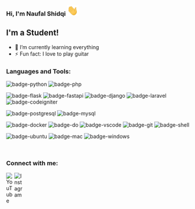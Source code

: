 ### Hi, I'm Naufal Shidqi <img src="https://raw.githubusercontent.com/ABSphreak/ABSphreak/master/gifs/Hi.gif" width="30">

<!-- <img src="https://github-readme-stats.vercel.app/api?username=echobots&show_icons=true&hide_border=true" /> -->

## I'm a Student!

- 🌱 I’m currently learning everything
- ⚡ Fun fact: I love to play guitar

### Languages and Tools:

![badge-python](https://img.shields.io/badge/python-f6c819?style=for-the-badge&logo=python&logoColor=white&labelColor=21223e)
![badge-php](https://img.shields.io/badge/php-f6c819?style=for-the-badge&logo=php&logoColor=white&labelColor=21223e)

![badge-flask](https://img.shields.io/badge/flask-f6c819?style=for-the-badge&logo=flask&logoColor=white&labelColor=21223e)
![badge-fastapi](https://img.shields.io/badge/fastapi-f6c819?style=for-the-badge&logo=fastapi&logoColor=white&labelColor=21223e)
![badge-django](https://img.shields.io/badge/django-f6c819?style=for-the-badge&logo=django&logoColor=white&labelColor=21223e)
![badge-laravel](https://img.shields.io/badge/laravel-f6c819?style=for-the-badge&logo=laravel&logoColor=white&labelColor=21223e)
![badge-codeigniter](https://img.shields.io/badge/codeigniter-f6c819?style=for-the-badge&logo=codeigniter&logoColor=white&labelColor=21223e)

![badge-postgresql](https://img.shields.io/badge/postgresql-f6c819?style=for-the-badge&logo=postgresql&logoColor=white&labelColor=21223e)
![badge-mysql](https://img.shields.io/badge/mysql-f6c819?style=for-the-badge&logo=mysql&logoColor=white&labelColor=21223e)

![badge-docker](https://img.shields.io/badge/docker-f6c819?style=for-the-badge&logo=docker&logoColor=white&labelColor=21223e)
![badge-do](https://img.shields.io/badge/digitalocean-f6c819?style=for-the-badge&logo=digitalocean&logoColor=white&labelColor=21223e)
![badge-vscode](https://img.shields.io/badge/vscode-f6c819?style=for-the-badge&logo=visual-studio-code&logoColor=white&labelColor=21223e)
![badge-git](https://img.shields.io/badge/git-f6c819?style=for-the-badge&logo=git&logoColor=white&labelColor=21223e)
![badge-shell](https://img.shields.io/badge/zsh-f6c819?style=for-the-badge&logo=gnu-bash&logoColor=white&labelColor=21223e)

![badge-ubuntu](https://img.shields.io/badge/ubuntu-f6c819?style=for-the-badge&logo=ubuntu&logoColor=white&labelColor=21223e)
![badge-mac](https://img.shields.io/badge/mac-f6c819?style=for-the-badge&logo=apple&logoColor=white&labelColor=21223e)
![badge-windows](https://img.shields.io/badge/windows-f6c819?style=for-the-badge&logo=windows&logoColor=white&labelColor=21223e)

<br />

### Connect with me:

[<img align="left" alt="YouTube" width="22px" src="https://cdn.jsdelivr.net/npm/simple-icons@v3/icons/youtube.svg" />][youtube]
[<img align="left" alt="Instagram" width="22px" src="https://cdn.jsdelivr.net/npm/simple-icons@v3/icons/instagram.svg" />][instagram]

<br />
<br />

<!-- ---

## &#x1f4c8; My GitHub Stats

<img align="left" src="https://github-readme-stats.vercel.app/api/top-langs/?username=echobots&show_icons=true&hide_border=true&hide=html,css,javascript,shell" /> -->

[youtube]: https://youtube.com/echobots
[instagram]: https://instagram.com/andbukanad
